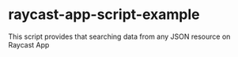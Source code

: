 # raycast-app-script-example

This script provides that searching data from any JSON resource on Raycast App
